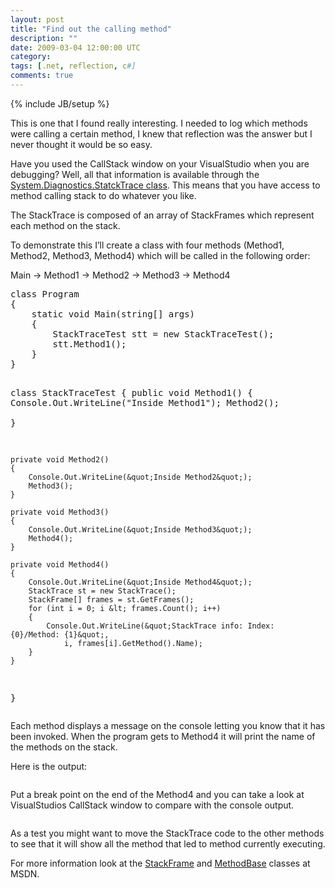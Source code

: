```yaml
---
layout: post
title: "Find out the calling method"
description: ""
date: 2009-03-04 12:00:00 UTC
category: 
tags: [.net, reflection, c#]
comments: true
---
```

{% include JB/setup %}

<div id="post">
<p>This is one that I found really interesting. I needed to log which methods were calling a certain method, I knew that reflection was the answer but I never thought it would be so easy.</p>
<p>Have you used the CallStack window on your VisualStudio when you are debugging? Well, all that information is available through the <a href="http://msdn.microsoft.com/pt-br/library/system.diagnostics.stacktrace.aspx">System.Diagnostics.StatckTrace class</a>. This means that you have access to method calling stack to do whatever you like.</p>
<p>The StackTrace is composed of an array of StackFrames which represent each method on the stack.</p>
<p>To demonstrate this I&rsquo;ll create a class with four methods (Method1, Method2, Method3, Method4) which will be called in the following order:</p>
<p>Main -&gt; Method1 -&gt; Method2 -&gt; Method3 -&gt; Method4</p>
<pre class="brush: csharp" title="code">
class Program
{
    static void Main(string[] args)
    {
        StackTraceTest stt = new StackTraceTest();
        stt.Method1();
    }
}

class StackTraceTest
{
    public void Method1()
    {
        Console.Out.WriteLine(&quot;Inside Method1&quot;);
        Method2();    
    }

    private void Method2()
    {
        Console.Out.WriteLine(&quot;Inside Method2&quot;);
        Method3();
    }

    private void Method3()
    {
        Console.Out.WriteLine(&quot;Inside Method3&quot;);
        Method4();
    }

    private void Method4()
    {
        Console.Out.WriteLine(&quot;Inside Method4&quot;);
        StackTrace st = new StackTrace();
        StackFrame[] frames = st.GetFrames();
        for (int i = 0; i &lt; frames.Count(); i++)
        {
            Console.Out.WriteLine(&quot;StackTrace info: Index: {0}/Method: {1}&quot;, 
                i, frames[i].GetMethod().Name);
        }
    }
}
</pre>
<p>Each method displays a message on the console letting you know that it has been invoked. When the program gets to Method4 it will print the name of the methods on the stack.</p>
<p>Here is the output:</p>
<p><img src="http://www.perezgb.com/upload/StackTraceOutput.jpg" alt="" /></p>
<p>Put a break point on the end of the Method4 and you can take a look at VisualStudios CallStack window to compare with the console output.</p>
<p><img src="http://www.perezgb.com/upload/CallStack.jpg" alt="" /></p>
<p>As a test you might want to move the StackTrace code to the other methods to see that it will show all the method that led to method currently executing.</p>
<p>For more information look at the <a href="http://msdn.microsoft.com/pt-br/library/system.diagnostics.stackframe.aspx">StackFrame</a> and <a href="http://msdn.microsoft.com/pt-br/library/system.reflection.methodbase.aspx">MethodBase</a> classes at <span class="caps">MSDN</span>.</p>
</div>